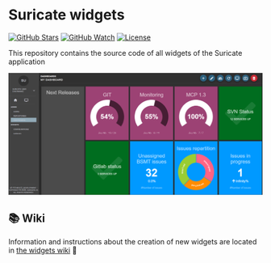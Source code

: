# Suricate widgets

[![GitHub Stars](https://img.shields.io/github/stars/michelin/suricate-widgets?logo=github&style=for-the-badge)](https://github.com/michelin/suricate)
[![GitHub Watch](https://img.shields.io/github/watchers/michelin/suricate-widgets?logo=github&style=for-the-badge)](https://github.com/michelin/suricate)
[![License](https://img.shields.io/badge/License-Apache%202.0-blue.svg?logo=apache&style=for-the-badge)](https://opensource.org/licenses/Apache-2.0)

This repository contains the source code of all widgets of the Suricate application

![Suricate dashboard developer environment](readme/dashboard.png)

## 📚 Wiki

Information and instructions about the creation of new widgets are located in [the widgets wiki](https://github.com/michelin/suricate-widgets/wiki) 🙌

